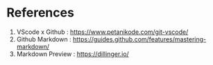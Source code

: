 # References
1. VScode x Github : https://www.petanikode.com/git-vscode/ 
2. Github Markdown : https://guides.github.com/features/mastering-markdown/
3. Markdown Preview : https://dillinger.io/
